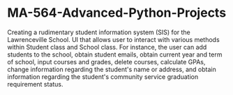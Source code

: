 # MA-564-Advanced-Python-Projects
Creating a rudimentary student information system (SIS) for the Lawrenceville School. UI that allows user to interact with various methods within Student class and School class. For instance, the user can add students to the school, obtain student emails, obtain current year and term of school, input courses and grades, delete courses, calculate GPAs, change information regarding the student's name or address, and obtain information regarding the student's community service graduation requirement status. 
